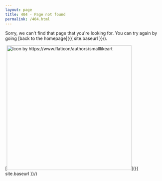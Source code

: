 ```yaml
---
layout: page
title: 404 - Page not found
permalink: /404.html
---
```


Sorry, we can't find that page that you're looking for. You can try again by going [back to the homepage]({{ site.baseurl }}/).

[<img src="{{ site.baseurl }}/images/D3366A93-5D20-4C2B-B568-B899E4AA9853.png" alt="Icon by https://www.flaticon/authors/smalllikeart" style="width: 400px;"/>]({{ site.baseurl }}/)
